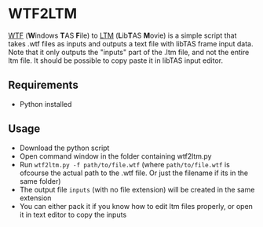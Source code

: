 # WTF2LTM

[WTF](https://tasvideos.org/EmulatorResources/Hourglass/WTF) (**W**indows **T**AS **F**ile) to [LTM](https://tasvideos.org/EmulatorResources/LibTAS/LTMFormat) (**L**ib**T**AS **M**ovie) is a simple script that takes .wtf files as inputs and outputs a text file with libTAS frame input data. Note that it only outputs the "inputs" part of the .ltm file, and not the entire ltm file. It should be possible to copy paste it in libTAS input editor.

## Requirements

* Python installed

## Usage

* Download the python script
* Open command window in the folder containing wtf2ltm.py
* Run `wtf2ltm.py -f path/to/file.wtf` (where `path/to/file.wtf` is ofcourse the actual path to the .wtf file. Or just the filename if its in the same folder)
* The output file `inputs` (with no file extension) will be created in the same extension
* You can either pack it if you know how to edit ltm files properly, or open it in text editor to copy the inputs
